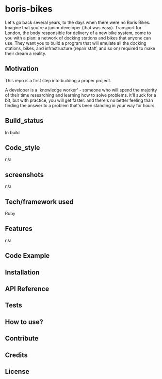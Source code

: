 # boris-bikes

Let's go back several years, to the days when there were no Boris Bikes. Imagine that you're a junior developer (that was easy). Transport for London, the body responsible for delivery of a new bike system, come to you with a plan: a network of docking stations and bikes that anyone can use. They want you to build a program that will emulate all the docking stations, bikes, and infrastructure (repair staff, and so on) required to make their dream a reality.

## Motivation
  This repo is a first step into building a proper project.  

  A developer is a 'knowledge worker' - someone who will spend the majority of their time researching and learning how to solve problems. It'll suck for a bit, but with practice, you will get faster: and there's no better feeling than finding the answer to a problem that's been standing in your way for hours.
## Build_status
  In build
## Code_style
  n/a
## screenshots
  n/a
## Tech/framework used
  Ruby
## Features
  n/a
## Code Example

## Installation  

## API Reference

## Tests

## How to use?

## Contribute

## Credits

## License
